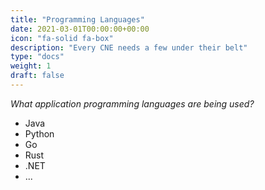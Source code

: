 ```yaml
---
title: "Programming Languages"
date: 2021-03-01T00:00:00+00:00
icon: "fa-solid fa-box"
description: "Every CNE needs a few under their belt"
type: "docs"
weight: 1
draft: false
---
```


_What application programming languages are being used?_

- Java
- Python
- Go
- Rust
- .NET
- ...
